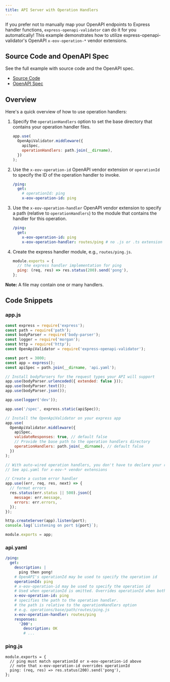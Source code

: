 ```yaml
---
title: API Server with Operation Handlers
---
```


If you prefer not to manually map your OpenAPI endpoints to Express handler functions, `express-openapi-validator` can do it for you automatically! This example demonstrates how to utilize express-openapi-validator's OpenAPI `x-eov-operation-*` vendor extensions.

## Source Code and OpenAPI Spec

See the full example with source code and the OpenAPI spec.
- [Source Code](https://github.com/cdimascio/express-openapi-validator/tree/master/examples/3-eov-operations)
- [OpenAPI Spec](https://github.com/cdimascio/express-openapi-validator/blob/master/examples/3-eov-operations/api.yaml#L39)

## Overview

Here's a quick overview of how to use operation handlers:

1. Specify the `operationHandlers` option to set the base directory that contains your operation handler files.
    ```javascript
    app.use(
      OpenApiValidator.middleware({
        apiSpec,
        operationHandlers: path.join(__dirname),
      })
    );
    ```

2. Use the `x-eov-operation-id` OpenAPI vendor extension or `operationId` to specify the ID of the operation handler to invoke.
    ```yaml
    /ping:
      get:
        # operationId: ping
        x-eov-operation-id: ping
    ```

3. Use the `x-eov-operation-handler` OpenAPI vendor extension to specify a path (relative to `operationHandlers`) to the module that contains the handler for this operation.
    ```yaml
    /ping:
      get:
        x-eov-operation-id: ping
        x-eov-operation-handler: routes/ping # no .js or .ts extension
    ```

4. Create the express handler module, e.g., `routes/ping.js`.
    ```javascript
    module.exports = {
      // the express handler implementation for ping
      ping: (req, res) => res.status(200).send('pong'),
    };
    ```

**Note:** A file may contain one or many handlers.

## Code Snippets

### app.js

```javascript
const express = require('express');
const path = require('path');
const bodyParser = require('body-parser');
const logger = require('morgan');
const http = require('http');
const OpenApiValidator = require('express-openapi-validator');

const port = 3000;
const app = express();
const apiSpec = path.join(__dirname, 'api.yaml');

// Install bodyParsers for the request types your API will support
app.use(bodyParser.urlencoded({ extended: false }));
app.use(bodyParser.text());
app.use(bodyParser.json());

app.use(logger('dev'));

app.use('/spec', express.static(apiSpec));

// Install the OpenApiValidator on your express app
app.use(
  OpenApiValidator.middleware({
    apiSpec,
    validateResponses: true, // default false
    // Provide the base path to the operation handlers directory
    operationHandlers: path.join(__dirname), // default false
  })
);

// With auto-wired operation handlers, you don't have to declare your routes!
// See api.yaml for x-eov-* vendor extensions

// Create a custom error handler
app.use((err, req, res, next) => {
  // format errors
  res.status(err.status || 500).json({
    message: err.message,
    errors: err.errors,
  });
});

http.createServer(app).listen(port);
console.log(`Listening on port ${port}`);

module.exports = app;
```

### api.yaml

```yaml
/ping:
  get:
    description: |
      ping then pong!
    # OpenAPI's operationId may be used to specify the operation id
    operationId: ping
    # x-eov-operation-id may be used to specify the operation id
    # Used when operationId is omitted. Overrides operationId when both are specified
    x-eov-operation-id: ping
    # specifies the path to the operation handler.
    # the path is relative to the operationHandlers option
    # e.g. operations/base/path/routes/ping.js
    x-eov-operation-handler: routes/ping
    responses:
      '200':
        description: OK
        # ...
```

### ping.js

```javacript
module.exports = {
  // ping must match operationId or x-eov-operation-id above
  // note that x-eov-operation-id overrides operationId
  ping: (req, res) => res.status(200).send('pong'),
};

```
